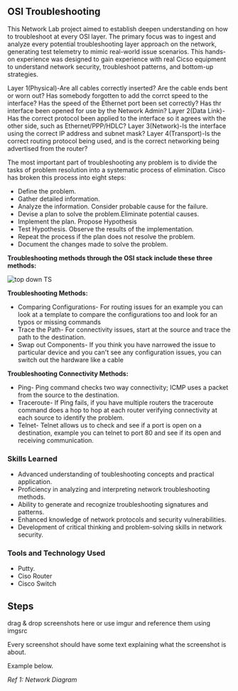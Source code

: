 ## OSI Troubleshooting

This Network Lab project aimed to establish deepen understanding on how to troubleshoot at every OSI layer. The primary focus was to ingest and analyze every potential troubleshooting layer approach on the network, generating test telemetry to mimic real-world issue scenarios. This hands-on experience was designed to gain experience with real Cicso equipment to understand network security, troubleshoot patterns, and bottom-up strategies.

Layer 1(Physical)-Are all cables correctly inserted? Are the cable ends bent or worn out? Has somebody forgotten to add the corrct speed to the interface? Has the speed of the Ethernet port been set correctly? Has thr interface been opened for use by the Network Admin?
Layer 2(Data Link)-Has the correct protocol been applied to the interface so it agrees with the other side, such as Ethernet/PPP/HDLC?
Layer 3(Network)-Is the interface using the correct IP address and subnet mask?
Layer 4(Transport)-Is the correct routing protocol being used, and is the correct networking being advertised from the router?

The most important part of troubleshooting any problem is to divide the tasks of problem resolution into a systematic process of elimination. Cisco has broken this process into eight steps:

- Define the problem.
- Gather detailed information.
- Analyze the information. Consider probable cause for the failure.
- Devise a plan to solve the problem.Eliminate potential causes.
- Implement the plan. Propose Hypothesis
- Test Hypothesis. Observe the results of the implementation.
- Repeat the process if the plan does not resolve the problem.
- Document the changes made to solve the problem.
  
 **Troubleshooting methods through the OSI stack include these three methods:**

![top down TS](https://github.com/TerrellSowell/OSI-Troubleshooting/assets/161978506/1253ca9e-8814-4b02-9cbb-661c144becf8)

**Troubleshooting Methods:**
- Comparing Configurations- For routing issues for an example you can look at a template to compare the configurations too and look for an typos or missing commands
- Trace the Path- For connectivity issues, start at the source and trace the path to the destination.
- Swap out Components- If you think you have narrowed the issue to particular device and you can't see any configuration issues, you can switch out the hardware like a cable

**Troubleshooting Connectivity Methods:**
-  Ping- Ping command checks two way connectivity; ICMP uses a packet from the source to the destination.
-  Traceroute- If Ping fails, if you have multiple routers the traceroute command does a hop to hop at each router verifying connectivity at each source to identify the problem.
-  Telnet- Telnet allows us to check and see if a port is open on a destination, example you can telnet to port 80 and see if its open and receiving communication.


### Skills Learned

- Advanced understanding of toubleshooting concepts and practical application.
- Proficiency in analyzing and interpreting network troubleshooting methods.
- Ability to generate and recognize troubleshooting signatures and patterns.
- Enhanced knowledge of network protocols and security vulnerabilities.
- Development of critical thinking and problem-solving skills in network security.

### Tools and Technology Used

- Putty.
- Ciso Router
- Cisco Switch


## Steps
drag & drop screenshots here or use imgur and reference them using imgsrc

Every screenshot should have some text explaining what the screenshot is about.

Example below.

*Ref 1: Network Diagram*
